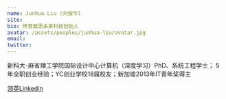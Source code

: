 ```yaml
---
name: Junhua Liu (刘俊华)
site: 
bio: 修普莫思未来科技创始人
avatar: /assets/peoples/junhua-liu/avatar.jpg
email: 
twitter: 
---
```


新科大-麻省理工学院国际设计中心计算机（深度学习）PhD、系统工程学士； 5年全职创业经验；YC创业学校18届校友；新加坡2013年IT青年奖得主

[领英Linkedin](https://www.linkedin.com/in/junhua)

